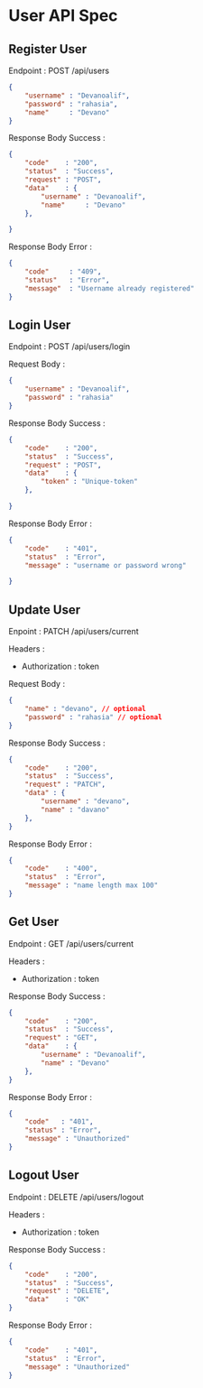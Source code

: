 <!-- user api -->
# User API Spec

## Register User
Endpoint : POST /api/users
```json
{
    "username" : "Devanoalif",
    "password" : "rahasia",
    "name"     : "Devano"
}
```
Response Body Success : 
```json
{
    "code"    : "200",
    "status"  : "Success",
    "request" : "POST",
    "data"    : {
        "username" : "Devanoalif",
        "name"     : "Devano"
    },

}
```
Response Body Error : 
```json
{
    "code"     : "409",
    "status"   : "Error",
    "message"  : "Username already registered"
}
```

## Login User
Endpoint : POST /api/users/login

Request Body : 
```json
{
    "username" : "Devanoalif",
    "password" : "rahasia"
}
```
Response Body Success : 
```json
{
    "code"    : "200",
    "status"  : "Success",
    "request" : "POST",
    "data"    : {
        "token" : "Unique-token"
    },

}
```
Response Body Error : 
```json
{
    "code"    : "401",
    "status"  : "Error",
    "message" : "username or password wrong"

}
```

## Update User
<!-- kalau data parsial yang bisa di update mending PATCH -->
<!-- jika PUT itu istilahnya di timpa -->
<!-- hanya bisa update password dan name -->
<!-- karena yang di update adlah user yang sedang login maka current -->
Enpoint : PATCH /api/users/current

<!-- ketika update user harus sudah login, setelah login dia dapet token -->
<!-- jika update dia harus update data dia, jadi harus login -->
<!-- harus ada header yang berisi token login -->

Headers :
- Authorization : token

Request Body : 
```json
{
    "name" : "devano", // optional
    "password" : "rahasia" // optional
}
```

Response Body Success : 
```json
{
    "code"    : "200",
    "status"  : "Success",
    "request" : "PATCH",
    "data" : {
        "username" : "devano",
        "name" : "davano"
    },
}
```

Response Body Error : 
```json
{
    "code"    : "400",
    "status"  : "Error",
    "message" : "name length max 100"
}
```
## Get User
Endpoint : GET /api/users/current

Headers :
- Authorization : token

Response Body Success : 
```json
{
    "code"    : "200",
    "status"  : "Success",
    "request" : "GET",
    "data"    : {
        "username" : "Devanoalif",
        "name" : "Devano"
    },
}
```

Response Body Error : 
```json
{
    "code"   : "401",
    "status" : "Error",
    "message" : "Unauthorized"
}
```

## Logout User
Endpoint : DELETE /api/users/logout

Headers :
- Authorization : token

Response Body Success : 
```json
{
    "code"    : "200",
    "status"  : "Success",
    "request" : "DELETE",
    "data"    : "OK"
}
```

Response Body Error : 
```json
{
    "code"    : "401",
    "status"  : "Error",
    "message" : "Unauthorized"
}
```